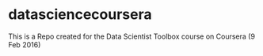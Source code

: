 # datasciencecoursera
This is a Repo created for the Data Scientist Toolbox course on Coursera (9 Feb 2016)
